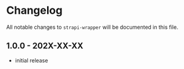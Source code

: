 # Changelog

All notable changes to `strapi-wrapper` will be documented in this file.

## 1.0.0 - 202X-XX-XX

- initial release
